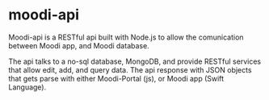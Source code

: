 # moodi-api 

Moodi-api is a RESTful api built with Node.js to allow the comunication between Moodi app, and Moodi database.

The api talks to a no-sql database, MongoDB, and provide RESTful services that allow edit, add, and query data.
The api response with JSON objects that gets parse with either Moodi-Portal (js), or Moodi app (Swift Language).
